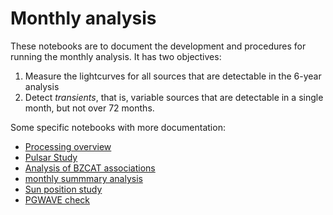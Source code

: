 # Monthly analysis

These notebooks are to document the development and procedures for running the monthly analysis. It has two objectives:

1. Measure the lightcurves for all sources that are detectable in the 6-year analysis
2. Detect _transients_, that is, variable sources that are detectable in a single month, but not over 72 months.

Some specific notebooks with more documentation:

* [Processing overview](https://github.com/tburnett/Fermi-LAT/blob/master/transients/Document.ipynb)
* [Pulsar Study](https://github.com/tburnett/Fermi-LAT/blob/master/transients/pulsar%20study.ipynb)
* [Analysis of BZCAT associations](https://github.com/tburnett/Fermi-LAT/blob/master/transients/BZCAT%20study.ipynb)
* [monthly summmary analysis](https://github.com/tburnett/Fermi-LAT/blob/master/transients/Monthly%20summary%20plots.ipynb)
* [Sun position study](https://github.com/tburnett/Fermi-LAT/blob/master/transients/monthly%20Sun%20position.ipynb)
* [PGWAVE check](https://github.com/tburnett/Fermi-LAT/blob/master/transients/study%20pgwave%20results.ipynb)

